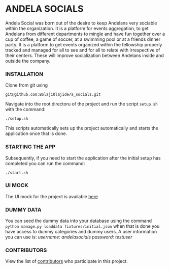 # ANDELA SOCIALS

Andela Social was born out of the desire to keep Andelans very sociable within the organization.
It is a platform for events aggregation, to get Andelans from different departments to mingle and have fun together over a cup of coffee, a game of soccer, at a swimming pool or at a friends dinner party.
It is a platform to get events organized within the fellowship properly tracked and managed for all to see and for all to relate with irrespective of their centers.
These will improve socialization between Andelans inside and outside the company.


### INSTALLATION
Clone from git using
```
git@github.com:BolajiOlajide/a_socials.git
```

Navigate into the root directoru of the project and run the script `setup.sh` with the command:
```
./setup.sh
```

This scripts automatically sets up the project automatically and starts the application once that is done.

### STARTING THE APP
Subsequently, if you need to start the application after the initial setup has completed you can run the command:
```
./start.sh
```

### UI MOCK
The UI mock for the project is available [here](https://www.figma.com/file/Yn3JRZ3YLBVSg4o8L9dhIAv2/Andela_Socials)

### DUMMY DATA
You can seed the dummy data into your database using the command `python manage.py loaddata fixtures/initial.json` when that is done you have access to dummy categories and dummy users. A user information you can use is:
*username:* _andelasocials_
*password:* _testuser_

### CONTRIBUTORS
View the list of [contributors](https://github.com/BolajiOlajide/a_socials/contributors) who participate in this project.
